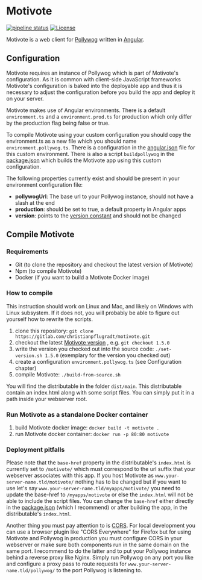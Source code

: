# Motivote

[![pipeline status](https://gitlab.com/christianpflugradt/motivote/badges/main/pipeline.svg)](https://gitlab.com/christianpflugradt/motivote/-/commits/main) [![License](https://img.shields.io/badge/License-Apache%202.0-blue.svg)](https://opensource.org/licenses/Apache-2.0)

Motivote is a web client for [Pollywog](https://gitlab.com/christianpflugradt/pollywog)
written in [Angular](https://angular.io/).

## Configuration

Motivote requires an instance of Pollywog which is part of Motivote's configuration.
As it is common with client-side JavaScript frameworks Motivote's configuration
is baked into the deployable app and thus it is necessary to adjust the configuration
before you build the app and deploy it on your server.

Motivote makes use of Angular environments. There is a default `environment.ts`
and a `environment.prod.ts` for production which only differ 
by the production flag being false or true.

To compile Motivote using your custom configuration you should copy the environment.ts
as a new file which you should name `environment.pollywog.ts`. There is a configuration in the 
[angular.json](angular.json)
file for this custom environment. There is also a script `buildpollywog` in the
[package.json](package.json)
which builds the Motivote app using this custom configuration.

The following properties currently exist and should be present in your environment 
configuration file:
 * **pollywogUrl**: The base url to your Pollywog instance, should not have a slash at the end
 * **production**: should be set to true, a default property in Angular apps
 * **version**: points to the [version constant](src/environments/version.ts) and should not be changed

## Compile Motivote

### Requirements

* Git (to clone the repository and checkout the latest version of Motivote)
* Npm (to compile Motivote)
* Docker (if you want to build a Motivote Docker image)

### How to compile

This instruction should work on Linux and Mac, and likely on Windows with Linux subsystem.
If it does not, you will probably be able to figure out yourself how to rewrite the scripts.

1. clone this repository: `git clone https://gitlab.com/christianpflugradt/motivote.git`
2. checkout the latest [Motivote version](https://gitlab.com/christianpflugradt/motivote/-/tags)
  , e.g. `git checkout 1.5.0`
3. write the version you checked out into the source code:
   `./set-version.sh 1.5.0` (exemplary for the version you checked out)   
4. create a configuration `environment.pollywog.ts` (see Configuration chapter)
5. compile Motivote: `./build-from-source.sh`

You will find the distributable in the folder `dist/main`. 
This distributable contain an index.html along with some script files. 
You can simply put it in a path inside your webserver root.

### Run Motivote as a standalone Docker container

1. build Motivote docker image: `docker build -t motivote .`
2. run Motivote docker container: `docker run -p 80:80 motivote`

### Deployment pitfalls
 
Please note that the `base-href` property in the distributable's `index.html`
is currently set to `/motivote/` which must correspond to the url suffix that your webserver associates
with this app. If you host Motivote as `www.your-server-name.tld/motivote/` nothing has to be changed
but if you want to use let's say `www.your-server-name.tld/myapps/motivote/` you need to update
the base-href to `/myapps/motivote` or else the `index.html` will not be able to include the script files.
You can change the `base-href` either directly in the [package.json](package.json)
(which I recommend) or after building the app, in the distributable's `index.html`.

Another thing you must pay attention to is [CORS](https://en.wikipedia.org/wiki/Cross-origin_resource_sharing).
For local development you can use a browser plugin like "CORS Everywhere" for Firefox but for using
Motivote and Pollywog in production you must configure CORS in your webserver or make sure both
components run in the same domain on the same port. I recommend to do the latter and to put your Pollywog
instance behind a reverse proxy like Nginx. Simply run Pollywog on any port you like and configure
a proxy pass to route requests for `www.your-server-name.tld/pollywog/` to the port
Pollywog is listening to.
